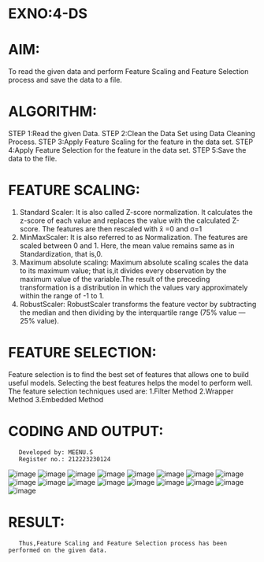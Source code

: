 # EXNO:4-DS
# AIM:
To read the given data and perform Feature Scaling and Feature Selection process and save the
data to a file.

# ALGORITHM:
STEP 1:Read the given Data.
STEP 2:Clean the Data Set using Data Cleaning Process.
STEP 3:Apply Feature Scaling for the feature in the data set.
STEP 4:Apply Feature Selection for the feature in the data set.
STEP 5:Save the data to the file.

# FEATURE SCALING:
1. Standard Scaler: It is also called Z-score normalization. It calculates the z-score of each value and replaces the value with the calculated Z-score. The features are then rescaled with x̄ =0 and σ=1
2. MinMaxScaler: It is also referred to as Normalization. The features are scaled between 0 and 1. Here, the mean value remains same as in Standardization, that is,0.
3. Maximum absolute scaling: Maximum absolute scaling scales the data to its maximum value; that is,it divides every observation by the maximum value of the variable.The result of the preceding transformation is a distribution in which the values vary approximately within the range of -1 to 1.
4. RobustScaler: RobustScaler transforms the feature vector by subtracting the median and then dividing by the interquartile range (75% value — 25% value).

# FEATURE SELECTION:
Feature selection is to find the best set of features that allows one to build useful models. Selecting the best features helps the model to perform well.
The feature selection techniques used are:
1.Filter Method
2.Wrapper Method
3.Embedded Method

# CODING AND OUTPUT:
       Developed by: MEENU.S
       Register no.: 212223230124
![image](https://github.com/Meenu2823/EXNO-4-DS/assets/139416219/e05b71c4-9182-439a-9e37-55b7c235a0dd)
![image](https://github.com/Meenu2823/EXNO-4-DS/assets/139416219/9bd7b310-aabd-4eac-bee2-39ab373239ca)
![image](https://github.com/Meenu2823/EXNO-4-DS/assets/139416219/6a437b05-b4ab-4e5b-ab7d-cadedc24085c)
![image](https://github.com/Meenu2823/EXNO-4-DS/assets/139416219/1c02adcd-0714-4596-83ea-f59d5fb5e4f9)
![image](https://github.com/Meenu2823/EXNO-4-DS/assets/139416219/ea50ceb1-9682-4623-94fa-a1f35f869955)
![image](https://github.com/Meenu2823/EXNO-4-DS/assets/139416219/0dbf3336-0a7d-44a6-97e1-9d6908fc6985)
![image](https://github.com/Meenu2823/EXNO-4-DS/assets/139416219/31c8791c-43b4-4f50-be89-a2dde65106d5)
![image](https://github.com/Meenu2823/EXNO-4-DS/assets/139416219/0f4463d3-54ec-4759-ba14-162630d29bfb)
![image](https://github.com/Meenu2823/EXNO-4-DS/assets/139416219/f2d0f9cc-6bd9-438c-b5d7-b7d61596df8b)
![image](https://github.com/Meenu2823/EXNO-4-DS/assets/139416219/60930cb3-1a5b-4136-8c08-c1a3ad30b5e7)
![image](https://github.com/Meenu2823/EXNO-4-DS/assets/139416219/65160202-cb19-441a-a327-01d955f1f411)
![image](https://github.com/Meenu2823/EXNO-4-DS/assets/139416219/2b0389bd-d3dd-4710-9687-4537a6569a9e)
![image](https://github.com/Meenu2823/EXNO-4-DS/assets/139416219/61ea1b9c-3754-412c-aaf7-730d53e703f7)
![image](https://github.com/Meenu2823/EXNO-4-DS/assets/139416219/a989dd17-c79d-444a-a20c-785450d2f180)
![image](https://github.com/Meenu2823/EXNO-4-DS/assets/139416219/526dfd69-ee6c-484a-b611-1ef54d083d7a)
![image](https://github.com/Meenu2823/EXNO-4-DS/assets/139416219/23f49efa-96f6-4864-95f2-0a7299bf5218)
![image](https://github.com/Meenu2823/EXNO-4-DS/assets/139416219/312b8d8e-acde-4538-9cd5-7d35179445e0)

# RESULT:
       Thus,Feature Scaling and Feature Selection process has been performed on the given data.

